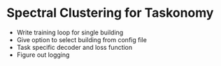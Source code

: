 # Spectral Clustering for Taskonomy

- Write training loop for single building
- Give option to select building from config file
- Task specific decoder and loss function
- Figure out logging
